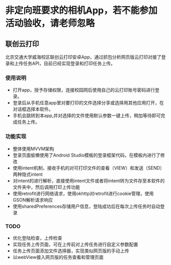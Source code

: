 # 非定向班要求的相机App，若不能参加活动验收，请老师忽略

## 联创云打印

北京交通大学威海校区联创云打印安卓App，通过抓包分析网页版云打印对接了登录和上传任务API，目前已经实现登录和打印任务上传。

### 使用说明

- 打开app，授予存储权限，连接校园网后使用自己的云打印账号密码进行登录。
- 登录后从手机任意app里对要打印的文件选择分享或选择用其他应用打开，在对话框选择本软件。
- 手机会跳转到本app,并对选择的文件使用默认参数一键上传，稍加等待即可完成任务上传。

### 功能实现

- 整体使用MVVM架构
- 登录页面偷懒使用了Android Studio模板的登录框架代码，在模板内进行了修改
- 使用intent机制，接收手机的对可打印文件的查看（VIEW）和发送（SEND）两种隐式intent
- 对intent的进行解析，直接使用intent文件或者将intent转为文件存至本软件的文件夹中，然后调用打印上传功能
- 使用retrofit进行网络请求，使用okhttp对retrofit进行cookie管理，使用GSON解析请求响应
- 使用sharedPreferences存储用户信息，登陆成功后在每次上传任务时自动登录

### TODO

- 优化登陆检查，上传检查
- 实现任务上传页面，可在上传前对上传任务进行自定义参数配置
- 任务上传页面添加文件选择器，实现类似网页版的手动上传
- 以webView接入网页版的任务查看和管理页面